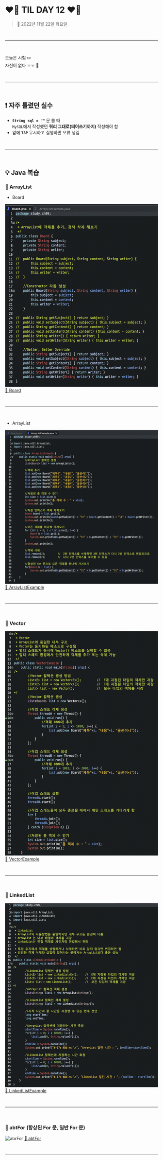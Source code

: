 # ❤️‍🔥 **TIL DAY 12** ❤️‍🔥

> 📆 2022년 11월 22일 화요일

<br>

---

<br>

오늘은 시험 ✏️ <br>
자신이 없다 ㅜㅜ 🥲 <br>

<br>

---

<br>

## ❗️ 자주 틀렸던 실수

- **`String sql = ""`** 문 쓸 때 <br>
  `MySQL`에서 작성했던 **쿼리 그대로(띄어쓰기까지)** 작성해야 함
- 앞에 **`TAP`** 무시하고 실행하면 오류 생김

<br>

---

<br>

## 💡 Java 복습

### 📍 ArrayList

- Board

![Board](IMAGE/221122_Board.png)
[🔗 Board](https://github.com/NOSTALJIAN/JAVA/blob/b8c93c899a2751c843adec1ceab412a560193fd2/Jian/study/ch09/Board.java)

<br>

---

<br>

- ArrayList

![ArrayListExample](IMAGE/221122_ArrayListExample.png)
[🔗 ArrayListExample](https://github.com/NOSTALJIAN/JAVA/blob/b8c93c899a2751c843adec1ceab412a560193fd2/Jian/study/ch09/ArrayListExample.java)

<br>

---

<br>

### 📍 Vector

![VectorExample](IMAGE/221122_Vector.png)
[🔗 VectorExample](https://github.com/NOSTALJIAN/JAVA/blob/b8c93c899a2751c843adec1ceab412a560193fd2/Jian/study/ch09/VectorExeaple.java)

<br>

---

<br>

### 📍 LinkedList

![LinkedListExample](IMAGE/221122_LinkedList.png)
[🔗 LinkedListExample](https://github.com/NOSTALJIAN/JAVA/blob/b8c93c899a2751c843adec1ceab412a560193fd2/Jian/study/ch09/LinkedListExample.java)

<br>

---

<br>

### 📍 abtFor (향상된 For 문, 일반 For 문)

![abrFor](IMAGE/221122_forEach문.png)
[🔗 abtFor](https://github.com/NOSTALJIAN/JAVA/blob/b8c93c899a2751c843adec1ceab412a560193fd2/Jian/study/ch09/abtFor.java)

<br>

---

<br>

<!--END-->